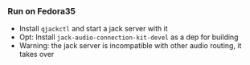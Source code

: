 ### Run on Fedora35

- Install `qjackctl` and start a jack server with it
- Opt: Install `jack-audio-connection-kit-devel` as a dep for building
- Warning: the jack server is incompatible with other audio routing, it takes over
